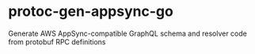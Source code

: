 # protoc-gen-appsync-go
Generate AWS AppSync-compatible GraphQL schema and resolver code from protobuf RPC definitions
